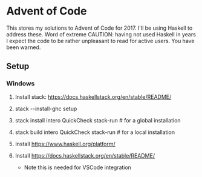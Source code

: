 # Advent of Code

This stores my solutions to Advent of Code for 2017. I'll be using Haskell to address these. Word of extreme CAUTION: having not used Haskell in years I expect the code to be rather unpleasant to read for active users. You have been warned.

## Setup

### Windows

1. Install stack: https://docs.haskellstack.org/en/stable/README/
2. stack --install-ghc setup
3. stack install intero QuickCheck stack-run  # for a global installation
4. stack build intero QuickCheck stack-run # for a local installation

1. Install https://www.haskell.org/platform/
2. Install https://docs.haskellstack.org/en/stable/README/
    * Note this is needed for VSCode integration